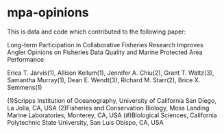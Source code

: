 # mpa-opinions

This is data and code which contributed to the following paper:

Long-term Participation in Collaborative Fisheries Research Improves Angler Opinions on Fisheries Data Quality and Marine Protected Area Performance 

Erica T. Jarvis(1), Allison Kellum(1), Jennifer A. Chiu(2), Grant T. Waltz(3), Samantha Murray(1), Dean E. Wendt(3), Richard M. Starr(2), Brice X. Semmens(1)

(1)Scripps Institution of Oceanography, University of California San Diego, La Jolla, CA, USA
(2)Fisheries and Conservation Biology, Moss Landing Marine Laboratories, Monterey, CA, USA
(#)Biological Sciences, California Polytechnic State University, San Luis Obispo, CA, USA
